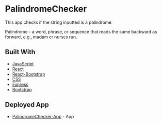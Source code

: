 # PalindromeChecker

This app checks if the string inputted is a palindrome. 

Palindrome - a word, phrase, or sequence that reads the same backward as forward, e.g., madam or nurses run. 

## Built With
* [JavaScript](https://developer.mozilla.org/en-US/docs/Web/JavaScript)
* [React](https://reactjs.org/)
* [React-Bootstrap](https://react-bootstrap.github.io/)
* [CSS](https://www.w3schools.com/css/default.asp)
* [Express](https://expressjs.com/)
* [Bootstrap](https://getbootstrap.com/)

## Deployed App
* [PalindromeChecker-App](https://palindromechecker-mg.herokuapp.com) - App